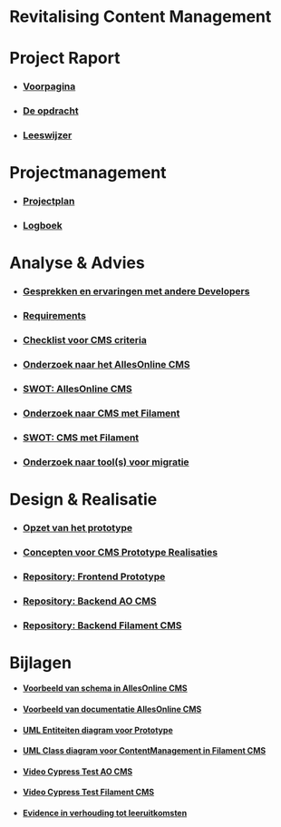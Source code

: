 # Revitalising Content Management
# Project Raport

* ### [Voorpagina](ProjectRaport/Voorpagina.md)
* ### [De opdracht](ProjectRaport/Opdracht.md)
* ### [Leeswijzer](ProjectRaport/Leeswijzer.md)

# Projectmanagement

* ### [Projectplan](Projectmanagement/Projectplan.md)
* ### [Logboek](Projectmanagement/Logboek.md)

# Analyse & Advies

* ### [Gesprekken en ervaringen met andere Developers](./AnalyseAdvies/GesprekkenEnErvaringenMetDevelopers.md)
* ### [Requirements](./AnalyseAdvies/Requirements.md)
* ### [Checklist voor CMS criteria](./AnalyseAdvies/ChecklistVoorCMSCriteria)
* ### [Onderzoek naar het AllesOnline CMS](./AnalyseAdvies/OnderzoekNaarHetAOCms.md)
* ### [SWOT: AllesOnline CMS](./AnalyseAdvies/SwotAOCms.md)
* ### [Onderzoek naar CMS met Filament](./AnalyseAdvies/OnderzoekNaarFilament.md)
* ### [SWOT: CMS met Filament](./AnalyseAdvies/SwotFilamentCms.md)
* ### [Onderzoek naar tool(s) voor migratie](./AnalyseAdvies/OnderzoekNaarToolsVoorMigratie.md)

# Design & Realisatie

* ### [Opzet van het prototype](./DesignRealisatie/OpzetVanDePrototypes.md)
* ### [Concepten voor CMS Prototype Realisaties](TechnischeDocumentatieCmsPrototypes.md)
* ### [Repository: Frontend Prototype](https://github.com/Quitzchell/graduation-frontend)
* ### [Repository: Backend AO CMS](https://github.com/Quitzchell/graduation-ao-cms/)
* ### [Repository: Backend Filament CMS](https://github.com/Quitzchell/graduation-filament-cms)
 
# Bijlagen

* #### [Voorbeeld van schema in AllesOnline CMS](Bijlagen/VoorbeeldAllesOnlineCmsSchema.md)
* #### [Voorbeeld van documentatie AllesOnline CMS](Bijlagen/VoorbeeldVanDocumentatieAllesOnlineCMS.md)
* #### [UML Entiteiten diagram voor Prototype](Bijlagen/UmlEntiteitenDiagramPrototype.md)
* #### [UML Class diagram voor ContentManagement in Filament CMS](Bijlagen/UmlEntiteitenDiagramContentManagementFilament.md)
* #### [Video Cypress Test AO CMS](Bijlagen/CypressTestsAOCms.md)
* #### [Video Cypress Test Filament CMS](Bijlagen/CypressTestsFilamentCms.md)
* #### [Evidence in verhouding tot leeruitkomsten](Bijlagen/EvidenceInVerhoudingTotLeeruitkomsten.md)
